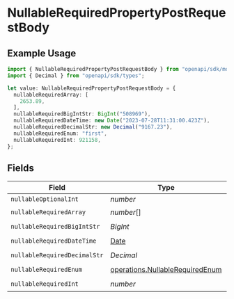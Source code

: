 # NullableRequiredPropertyPostRequestBody

## Example Usage

```typescript
import { NullableRequiredPropertyPostRequestBody } from "openapi/sdk/models/operations";
import { Decimal } from "openapi/sdk/types";

let value: NullableRequiredPropertyPostRequestBody = {
  nullableRequiredArray: [
    2653.89,
  ],
  nullableRequiredBigIntStr: BigInt("508969"),
  nullableRequiredDateTime: new Date("2023-07-28T11:31:00.423Z"),
  nullableRequiredDecimalStr: new Decimal("9167.23"),
  nullableRequiredEnum: "first",
  nullableRequiredInt: 921158,
};
```

## Fields

| Field                                                                                         | Type                                                                                          | Required                                                                                      | Description                                                                                   |
| --------------------------------------------------------------------------------------------- | --------------------------------------------------------------------------------------------- | --------------------------------------------------------------------------------------------- | --------------------------------------------------------------------------------------------- |
| `nullableOptionalInt`                                                                         | *number*                                                                                      | :heavy_minus_sign:                                                                            | N/A                                                                                           |
| `nullableRequiredArray`                                                                       | *number*[]                                                                                    | :heavy_check_mark:                                                                            | N/A                                                                                           |
| `nullableRequiredBigIntStr`                                                                   | *BigInt*                                                                                      | :heavy_check_mark:                                                                            | N/A                                                                                           |
| `nullableRequiredDateTime`                                                                    | [Date](https://developer.mozilla.org/en-US/docs/Web/JavaScript/Reference/Global_Objects/Date) | :heavy_check_mark:                                                                            | N/A                                                                                           |
| `nullableRequiredDecimalStr`                                                                  | *Decimal*                                                                                     | :heavy_check_mark:                                                                            | N/A                                                                                           |
| `nullableRequiredEnum`                                                                        | [operations.NullableRequiredEnum](../../../sdk/models/operations/nullablerequiredenum.md)     | :heavy_check_mark:                                                                            | N/A                                                                                           |
| `nullableRequiredInt`                                                                         | *number*                                                                                      | :heavy_check_mark:                                                                            | N/A                                                                                           |